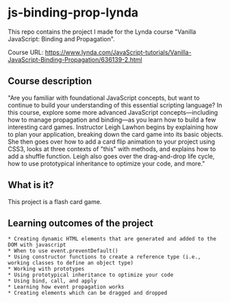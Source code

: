 # js-binding-prop-lynda

This repo contains the project I made for the Lynda course "Vanilla JavaScript: Binding and Propagation".

Course URL: https://www.lynda.com/JavaScript-tutorials/Vanilla-JavaScript-Binding-Propagation/636139-2.html


## Course description

"Are you familiar with foundational JavaScript concepts, but want to continue to build your understanding of this essential scripting language? In this course, explore some more advanced JavaScript concepts—including how to manage propagation and binding—as you learn how to build a few interesting card games. Instructor Leigh Lawhon begins by explaining how to plan your application, breaking down the card game into its basic objects. She then goes over how to add a card flip animation to your project using CSS3, looks at three contexts of "this" with methods, and explains how to add a shuffle function. Leigh also goes over the drag-and-drop life cycle, how to use prototypical inheritance to optimize your code, and more."


## What is it?

This project is a flash card game.


## Learning outcomes of the project

	* Creating dynamic HTML elements that are generated and added to the DOM with javascript
	* When to use event.preventDefault()
	* Using constructor functions to create a reference type (i.e., working classes to define an object type)
	* Working with prototypes
	* Using prototypical inheritance to optimize your code
	* Using bind, call, and apply
	* Learning how event propagation works
	* Creating elements which can be dragged and dropped